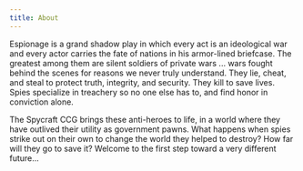 ```yaml
---
title: About
---
```


Espionage is a grand shadow play in which every act is an ideological war and every actor carries the fate of nations in his armor-lined briefcase. The greatest among them are silent soldiers of private wars ... wars fought behind the scenes for reasons we never truly understand. They lie, cheat, and steal to protect truth, integrity, and security. They kill to save lives. Spies specialize in treachery so no one else has to, and find honor in conviction alone.

The Spycraft CCG brings these anti-heroes to life, in a world where they have outlived their utility as government pawns. What happens when spies strike out on their own to change the world they helped to destroy? How far will they go to save it? Welcome to the first step toward a very different future...